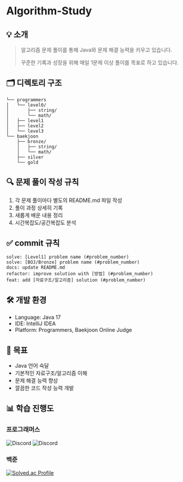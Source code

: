 # Algorithm-Study

## 💡  소개
> 알고리즘 문제 풀이를 통해 Java와 문제 해결 능력을 키우고 있습니다.
> 
> 꾸준한 기록과 성장을 위해 매일 1문제 이상 풀이를 목표로 하고 있습니다.

## 🗂  디렉토리 구조
```
└── programmers
│   └── level0/
│       ├── string/
│       └── math/
│   ├── level1
│   ├── level2
│   └── level3
└── baekjoon
    ├── bronze/
    │   ├── string/
    │   └── math/
    ├── silver
    └── gold
```

## 🔍 문제 풀이 작성 규칙
1. 각 문제 풀이마다 별도의 README.md 파일 작성
2. 풀이 과정 상세히 기록
3. 새롭게 배운 내용 정리
4. 시간복잡도/공간복잡도 분석

## ✅  commit 규칙
```
solve: [Level1] problem name (#problem_number)
solve: [BOJ/Bronze] problem name (#problem_number)
docs: update README.md
refactor: improve solution with [방법] (#problem_number)
feat: add [자료구조/알고리즘] solution (#problem_number)
```

## 🛠 개발 환경
- Language: Java 17
- IDE: IntelliJ IDEA
- Platform: Programmers, Baekjoon Online Judge

## 📌 목표
- Java 언어 숙달
- 기본적인 자료구조/알고리즘 이해
- 문제 해결 능력 향상
- 깔끔한 코드 작성 능력 개발

## 📊 학습 진행도
### 프로그래머스
![Discord](https://img.shields.io/badge/현재_진행중-Level_1-B4E197?style=flat-square) 
![Discord](https://img.shields.io/badge/해결한_문제-55개-83A2FF?style=flat-square)

### 백준
[![Solved.ac Profile](http://mazassumnida.wtf/api/v2/generate_badge?boj=yunmi0226)](https://solved.ac/yunmi0226/)
